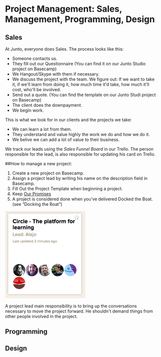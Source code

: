 # Project Management: Sales, Management, Programming, Design

## Sales
At Junto, everyone does Sales. The process looks like this:
- Someone contacts us.
- They fill out our Questionnaire (You can find it on our Junto Studio project on Basecamp)
- We Hangout/Skype with them if necessary.
- We discuss the project with the team. We figure out: If we want to take it, if we'll learn from doing it, how much time it'd take, how much it'll cost, who'll be involved.
- Send out a quote. (You can find the template on our Junto Studi project on Basecamp)
- The client does the downpayment.
- We begin work.

This is what we look for in our clients and the projects we take:
- We can learn a lot from them.
- They understand and value highly the work we do and how we do it.
- We belive we can add a lot of value to their business.

We track our leads using the *Sales Funnel Board* in our Trello. The person responsible for the lead, is also responsible for updating his card on Trello.

##How to manage a new project:

1. Create a new project on Basecamp.
2. Assign a project lead by writing his name on the description field in Basecamp.
3. Fill Out the Project Template when beginning a project.
4. Keep [Our Promises]()
5. A project is considered done when you’ve delivered Docked the Boat. (see “Docking the Boat”)

![project-lead](/images/project-lead.png)

A project lead main responsibility is to bring up the conversations necessary to move the project forward. He shouldn't demand things from other people involved in the project.

## Programming

## Design


